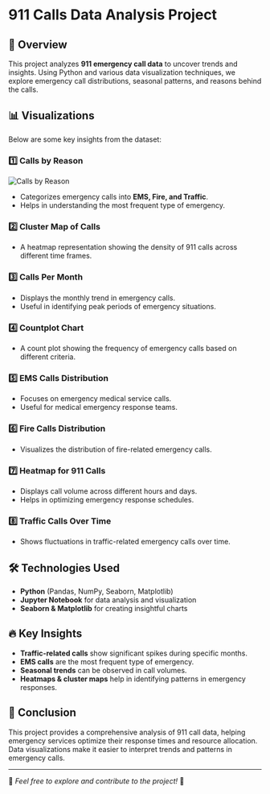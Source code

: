 # 911 Calls Data Analysis Project

## 📌 Overview

This project analyzes **911 emergency call data** to uncover trends and insights. Using Python and various data visualization techniques, we explore emergency call distributions, seasonal patterns, and reasons behind the calls.

## 📊 Visualizations

Below are some key insights from the dataset:

### 1️⃣ Calls by Reason
![Calls by Reason](png/911_calls_by_reason.png)



- Categorizes emergency calls into **EMS, Fire, and Traffic**.
- Helps in understanding the most frequent type of emergency.

### 2️⃣ Cluster Map of Calls



- A heatmap representation showing the density of 911 calls across different time frames.

### 3️⃣ Calls Per Month



- Displays the monthly trend in emergency calls.
- Useful in identifying peak periods of emergency situations.

### 4️⃣ Countplot Chart



- A count plot showing the frequency of emergency calls based on different criteria.

### 5️⃣ EMS Calls Distribution



- Focuses on emergency medical service calls.
- Useful for medical emergency response teams.

### 6️⃣ Fire Calls Distribution



- Visualizes the distribution of fire-related emergency calls.

### 7️⃣ Heatmap for 911 Calls



- Displays call volume across different hours and days.
- Helps in optimizing emergency response schedules.

### 8️⃣ Traffic Calls Over Time



- Shows fluctuations in traffic-related emergency calls over time.

## 🛠 Technologies Used

- **Python** (Pandas, NumPy, Seaborn, Matplotlib)
- **Jupyter Notebook** for data analysis and visualization
- **Seaborn & Matplotlib** for creating insightful charts

## 🔥 Key Insights

- **Traffic-related calls** show significant spikes during specific months.
- **EMS calls** are the most frequent type of emergency.
- **Seasonal trends** can be observed in call volumes.
- **Heatmaps & cluster maps** help in identifying patterns in emergency responses.

## 📌 Conclusion

This project provides a comprehensive analysis of 911 call data, helping emergency services optimize their response times and resource allocation. Data visualizations make it easier to interpret trends and patterns in emergency calls.

---

🔹 *Feel free to explore and contribute to the project!* 🚀


